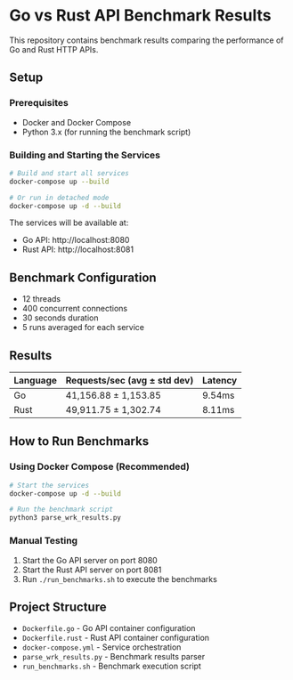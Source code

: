 # Go vs Rust API Benchmark Results

This repository contains benchmark results comparing the performance of Go and Rust HTTP APIs.

## Setup

### Prerequisites
- Docker and Docker Compose
- Python 3.x (for running the benchmark script)

### Building and Starting the Services
```bash
# Build and start all services
docker-compose up --build

# Or run in detached mode
docker-compose up -d --build
```

The services will be available at:
- Go API: http://localhost:8080
- Rust API: http://localhost:8081

## Benchmark Configuration
- 12 threads
- 400 concurrent connections
- 30 seconds duration
- 5 runs averaged for each service

## Results

| Language | Requests/sec (avg ± std dev) | Latency |
|----------|-----------------------------|---------|
| Go | 41,156.88 ± 1,153.85 | 9.54ms |
| Rust | 49,911.75 ± 1,302.74 | 8.11ms |

## How to Run Benchmarks

### Using Docker Compose (Recommended)
```bash
# Start the services
docker-compose up -d --build

# Run the benchmark script
python3 parse_wrk_results.py
```

### Manual Testing
1. Start the Go API server on port 8080
2. Start the Rust API server on port 8081
3. Run `./run_benchmarks.sh` to execute the benchmarks

## Project Structure
- `Dockerfile.go` - Go API container configuration
- `Dockerfile.rust` - Rust API container configuration
- `docker-compose.yml` - Service orchestration
- `parse_wrk_results.py` - Benchmark results parser
- `run_benchmarks.sh` - Benchmark execution script
